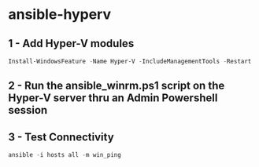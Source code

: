 # ansible-hyperv

## 1 - Add Hyper-V modules
```powershell
Install-WindowsFeature -Name Hyper-V -IncludeManagementTools -Restart
```

## 2 - Run the ansible_winrm.ps1 script on the Hyper-V server thru an Admin Powershell session

## 3 - Test Connectivity
```powershell
ansible -i hosts all -m win_ping
```

